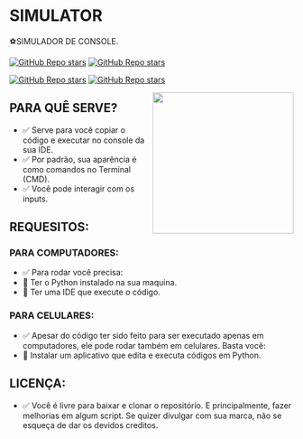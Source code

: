 # SIMULATOR
⚽SIMULADOR DE CONSOLE.

[![GitHub Repo stars](https://img.shields.io/badge/MEU%20PERFIL-GITHUB-03A9F4?logo=github)](https://github.com/VILHALVA)
[![GitHub Repo stars](https://img.shields.io/badge/ENTRE%20EM%20CONTATO-TELEGRAM-03A9F4?logo=telegram)](https://t.me/VILHALVA20_BOT) <br>

[![GitHub Repo stars](https://img.shields.io/badge/GRUPO%20CHAT-TELEGRAM-03A9F4?logo=telegram)](https://t.me/GUPOCN)
[![GitHub Repo stars](https://img.shields.io/badge/CANAL%20OFICIAL-TELEGRAM-03A9F4?logo=telegram)](https://t.me/CANALCN) <br>

<img src="https://s.yimg.com/ny/api/res/1.2/dbABoSLb1P4xB_NvUtYThQ--/YXBwaWQ9aGlnaGxhbmRlcjt3PTY0MDtoPTQyNw--/https://s.yimg.com/os/creatr-uploaded-images/2021-09/bd100ab0-0abb-11ec-bf3d-86a63775ab8a" align="right" width="250">

## PARA QUÊ SERVE?

* ✅ Serve para você copiar o código e executar no console da sua IDE.
* ✅ Por padrão, sua aparência é como comandos no Terminal (CMD).
* ✅ Você pode interagir com os inputs.

## REQUESITOS:
### PARA COMPUTADORES:
* ✅ Para rodar você precisa:
* 🔸 Ter o Python instalado na sua maquina.
* 🔸 Ter uma IDE que execute o código.
### PARA CELULARES:
* ✅ Apesar do código ter sido feito para ser executado apenas em computadores, ele pode rodar também em celulares. Basta você:
* 🔸 Instalar um aplicativo que edita e executa códigos em Python.
## LICENÇA:
* ✅ Você é livre para baixar e clonar o repositório. E principalmente, fazer melhorias em algum script. Se quizer divulgar com sua marca, não se esqueça de dar os devidos creditos.

